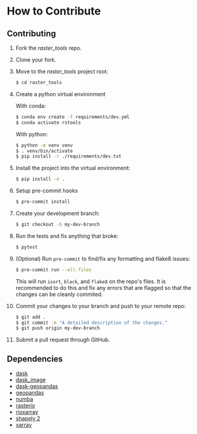 # How to Contribute

## Contributing
1. Fork the _raster_tools_ repo.
2. Clone your fork.
3. Move to the _raster_tools_ project root:

    ```sh
    $ cd raster_tools
    ```

4. Create a python virtual environment

    With conda:

    ```sh
    $ conda env create -f requirements/dev.yml
    $ conda activate rstools
    ```

    With python:

    ```sh
    $ python -m venv venv
    $ . venv/bin/activate
    $ pip install -r ./requirements/dev.txt
    ```

5. Install the project into the virtual environment:

    ```sh
    $ pip install -e .
    ```

6. Setup pre-commit hooks

    ```sh
    $ pre-commit install
    ```
7. Create your development branch:

    ```sh
    $ git checkout -b my-dev-branch
    ```

8. Run the tests and fix anything that broke:

    ```sh
    $ pytest
    ```

9. (Optional) Run `pre-commit` to find/fix any formatting and flake8 issues:

    ```sh
    $ pre-commit run --all-files
    ```

    This will run `isort`, `black`, and `flake8` on the repo's files. It is
    recommended to do this and fix any errors that are flagged so that the
    changes can be cleanly commited.

10. Commit your changes to your branch and push to your remote repo:

    ```sh
    $ git add .
    $ git commit -m "A detailed description of the changes."
    $ git push origin my-dev-branch
    ```

11. Submit a pull request through GitHub.

## Dependencies
* [dask](https://dask.org/)
* [dask_image](https://image.dask.org/en/latest/)
* [dask-geopandas](https://github.com/geopandas/dask-geopandas)
* [geopandas](https://geopandas.org/en/stable/)
* [numba](https://numba.pydata.org/)
* [rasterio](https://rasterio.readthedocs.io/en/latest/)
* [rioxarray](https://corteva.github.io/rioxarray/stable/)
* [shapely 2](https://shapely.readthedocs.io/en/stable/)
* [xarray](https://xarray.pydata.org/en/stable/)

